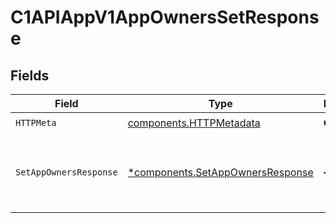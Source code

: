 # C1APIAppV1AppOwnersSetResponse


## Fields

| Field                                                                               | Type                                                                                | Required                                                                            | Description                                                                         |
| ----------------------------------------------------------------------------------- | ----------------------------------------------------------------------------------- | ----------------------------------------------------------------------------------- | ----------------------------------------------------------------------------------- |
| `HTTPMeta`                                                                          | [components.HTTPMetadata](../../models/components/httpmetadata.md)                  | :heavy_check_mark:                                                                  | N/A                                                                                 |
| `SetAppOwnersResponse`                                                              | [*components.SetAppOwnersResponse](../../models/components/setappownersresponse.md) | :heavy_minus_sign:                                                                  | The empty response message for setting the app owners.                              |